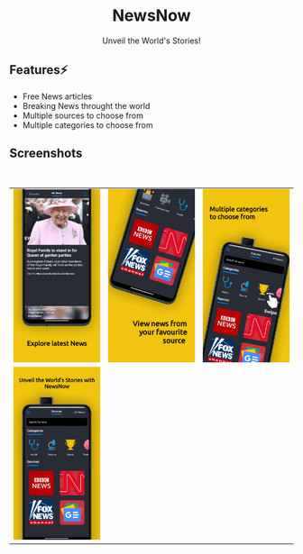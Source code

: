 <div align="center">
        
# NewsNow
Unveil the World's Stories!

</div>

<div align="left">

## Features⚡️

- Free News articles
- Breaking News throught the world
- Multiple sources to choose from
- Multiple categories to choose from

</div>

<div align="left">

## Screenshots

<br>

<table>
    <tr>
        <td><img src = "/screenshots/1.jpg" ></td>
        <td><img src = "/screenshots/2.jpg" ></td>
        <td><img src = "/screenshots/3.jpg" ></td>
    </tr>
    <tr>
        <td><img src = "/screenshots/4.jpg" ></td>
        <td></td>
        <td></td>
    </tr>
</table>
